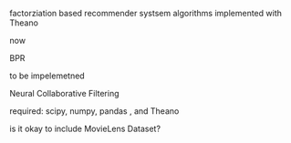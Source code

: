factorziation based recommender systsem algorithms implemented with Theano

now 

BPR


to be impelemetned

Neural Collaborative Filtering


required:
scipy, numpy, pandas , and Theano

is it okay to include MovieLens Dataset?

